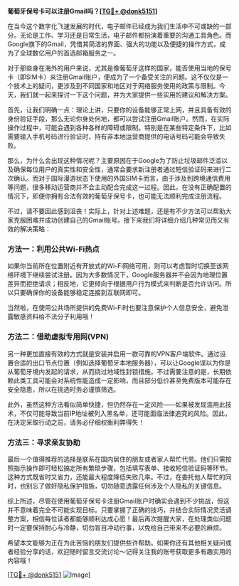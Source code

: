 **葡萄牙保号卡可以注册Gmail吗？[[TG💪+ @donk5151](https://t.me/s/donk5151)]**

在当今这个数字化飞速发展的时代，电子邮件已经成为我们生活中不可或缺的一部分。无论是工作、学习还是日常生活，电子邮件都扮演着重要的沟通工具角色。而Google旗下的Gmail，凭借其简洁的界面、强大的功能以及便捷的操作方式，成为了全球数亿用户的首选邮箱服务之一。

对于那些身在海外的用户来说，尤其是像葡萄牙这样的国家，能否使用当地的保号卡（即SIM卡）来注册Gmail账户，便成为了一个备受关注的问题。这不仅仅是一个技术上的疑问，更涉及到不同国家和地区对于网络服务使用的政策与限制。今天，我们就一起来探讨一下这个问题，并为大家提供一些实用的建议和解决方案。

首先，让我们明确一点：理论上讲，只要你的设备能够正常上网，并且具备有效的身份验证手段，那么无论你身处何地，都可以尝试注册Gmail账户。然而，在实际操作过程中，可能会遇到各种各样的障碍或限制。特别是在某些特定条件下，比如需要输入手机号码进行验证时，持有非本地运营商提供的电话号码可能会导致失败。

那么，为什么会出现这种情况呢？主要原因在于Google为了防止垃圾邮件泛滥以及确保每位用户的真实性和安全性，通常会要求新注册者通过短信验证码来进行二次确认。而对于国际漫游状态下使用的外国SIM卡而言，由于涉及到跨境通信费用等问题，很多移动运营商并不会主动配合完成这一过程。因此，在没有正确配置的情况下，即便你拥有合法有效的葡萄牙保号卡，也可能无法顺利完成注册流程。

不过，请不要因此感到沮丧！实际上，针对上述难题，还是有不少方法可以帮助大家克服困难并成功创建自己的Gmail账号。接下来我们将详细介绍几种常见而又有效的解决策略：

### 方法一：利用公共Wi-Fi热点
如果你当前所在位置附近有开放式的Wi-Fi网络可用，则可以考虑暂时切换至该网络环境下继续尝试注册。因为大多数情况下，Google服务器并不会因为地理位置差异而拒绝请求；相反地，它更倾向于根据用户行为模式来判断是否允许访问。所以只要确保你的设备能够稳定连接到互联网即可。

当然啦，在使用公共场所提供的免费Wi-Fi时也要注意保护个人信息安全，避免泄露敏感资料给不法分子利用哦！

### 方法二：借助虚拟专用网(VPN)
另一种更加直接有效的方式就是安装并启用一款可靠的VPN客户端软件。通过设置合适的出口节点位置（例如选择葡萄牙本地服务器），可以让Google误以为你是从葡萄牙境内发起的请求，从而绕过地域性封锁措施。不过需要注意的是，长期依赖此类工具可能会对系统性能造成一定影响，而且部分低价甚至免费版本可能存在安全隐患，所以在挑选时务必谨慎筛选。

此外，虽然这种方法看似简单快捷，但仍然存在一定风险——如果被发现滥用此技术，不仅可能导致当前IP地址被列入黑名单，还可能面临法律追究的风险。因此，在决定采取行动之前，请务必仔细权衡利弊得失！

### 方法三：寻求亲友协助
最后一个值得推荐的选择是联系在国内居住的朋友或者家人帮忙代劳。他们只需按照指示操作即可轻松搞定所有繁琐步骤，包括填写表单、接收短信验证码等环节。这种方式既省时又省力，还能最大程度降低失败几率。不过，在委托他人帮忙的同时，也别忘了做好隐私保护措施，切勿随意透露任何涉及个人隐私的关键信息。

综上所述，尽管在使用葡萄牙保号卡注册Gmail账户时确实会遇到不少挑战，但这并不意味着完全不可能实现目标。只要掌握了正确的技巧，并结合实际情况灵活调整方案，相信每位读者都能够顺利达成心愿！最后再次提醒大家，在处理类似问题时一定要保持耐心与冷静，切勿盲目冲动行事，以免给自己带来不必要的麻烦。

希望本文能够为正在为此苦恼的朋友们提供些许帮助。如果你还有其他相关疑问或者经验分享的话，欢迎随时留言交流讨论～记得关注我的账号获取更多有趣实用的内容哦！

[[TG💪+ @donk5151](https://t.me/s/donk5151) ![Image](https://i.postimg.cc/rwNCRYN7/Snipaste-2025-04-30-17-27-05.png)]